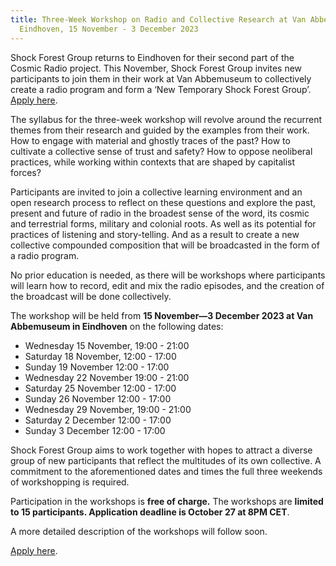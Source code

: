 ```yaml
---
title: Three-Week Workshop on Radio and Collective Research at Van Abbemuseum in
  Eindhoven, 15 November - 3 December 2023
---
```

Shock Forest Group returns to Eindhoven for their second part of the Cosmic Radio project. This November, Shock Forest Group invites new participants to join them in their work at Van Abbemuseum to collectively create a radio program and form a ‘New Temporary Shock Forest Group’. [Apply here](https://forms.gle/RwrVanRAWN5w8vZB7).

The syllabus for the three-week workshop will revolve around the recurrent themes from their research and guided by the examples from their work. How to engage with material and ghostly traces of the past? How to cultivate a collective sense of trust and safety? How to oppose neoliberal practices, while working within contexts that are shaped by capitalist forces? 

Participants are invited to join a collective learning environment and an open research process to reflect on these questions and explore the past, present and future of radio in the broadest sense of the word, its cosmic and terrestrial forms, military and colonial roots. As well as its potential for practices of listening and story-telling. And as a result to create a new collective compounded composition that will be broadcasted in the form of a radio program.

No prior education is needed, as there will be workshops where participants will learn how to record, edit and mix the radio episodes, and the creation of the broadcast will be done collectively. 

The workshop will be held from **15 November—3 December 2023 at Van Abbemuseum in Eindhoven** on the following dates:

* Wednesday 15 November, 19:00 - 21:00 
* Saturday 18 November, 12:00 - 17:00
* Sunday 19 November 12:00 - 17:00
* Wednesday 22 November 19:00 - 21:00
* Saturday 25 November 12:00 - 17:00
* Sunday 26 November 12:00 - 17:00
* Wednesday 29 November, 19:00 - 21:00 
* Saturday 2 December 12:00 - 17:00
* Sunday 3 December 12:00 - 17:00

Shock Forest Group aims to work together with hopes to attract a diverse group of new participants that reflect the multitudes of its own collective. A commitment to the aforementioned dates and times the full three weekends of workshopping is required. 

Participation in the workshops is **free of charge.** The workshops are **limited to 15 participants. Application deadline is October 27 at 8PM CET**.

A more detailed description of the workshops will follow soon.

[](https://forms.gle/opdo1gb72DsssYDE7)[Apply here](https://forms.gle/RwrVanRAWN5w8vZB7).